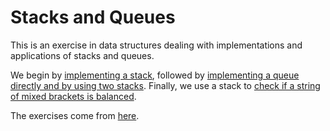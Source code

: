 # Stacks and Queues

This is an exercise in data structures dealing with implementations and applications of stacks and queues.

We begin by [implementing a stack](https://github.com/mstykow/stacks_and_queues/blob/master/stack.py), followed by [implementing a queue directly and by using two stacks](https://github.com/mstykow/stacks_and_queues/blob/master/queue.py). Finally, we use a stack to [check if a string of mixed brackets is balanced](https://github.com/mstykow/stacks_and_queues/blob/master/balanced_brackets.py).

The exercises come from [here](https://medium.com/@kojinoshiba/data-structures-in-python-series-2-stacks-queues-8e2a1703d67b).
